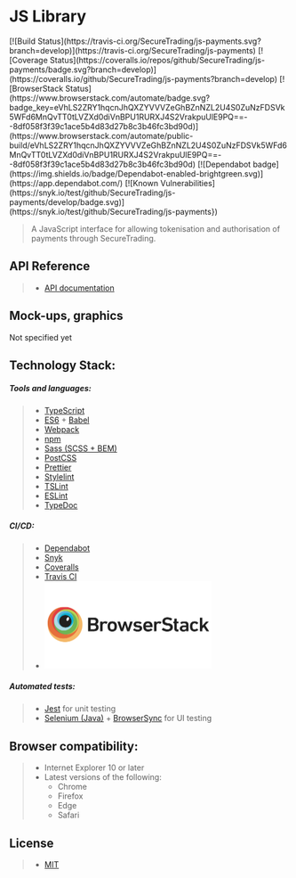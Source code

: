 # JS Library

<!-- Travis --> [![Build Status](https://travis-ci.org/SecureTrading/js-payments.svg?branch=develop)](https://travis-ci.org/SecureTrading/js-payments) <!-- Coveralls --> [![Coverage Status](https://coveralls.io/repos/github/SecureTrading/js-payments/badge.svg?branch=develop)](https://coveralls.io/github/SecureTrading/js-payments?branch=develop) <!-- Browserstack --> [![BrowserStack Status](https://www.browserstack.com/automate/badge.svg?badge_key=eVhLS2ZRY1hqcnJhQXZYVVVZeGhBZnNZL2U4S0ZuNzFDSVk5WFd6MnQvTT0tLVZXd0diVnBPU1RURXJ4S2VrakpuUlE9PQ==--8df058f3f39c1ace5b4d83d27b8c3b46fc3bd90d)](https://www.browserstack.com/automate/public-build/eVhLS2ZRY1hqcnJhQXZYVVVZeGhBZnNZL2U4S0ZuNzFDSVk5WFd6MnQvTT0tLVZXd0diVnBPU1RURXJ4S2VrakpuUlE9PQ==--8df058f3f39c1ace5b4d83d27b8c3b46fc3bd90d) <!-- Dependabot --> [![Dependabot badge](https://img.shields.io/badge/Dependabot-enabled-brightgreen.svg)](https://app.dependabot.com/) <!-- Snyk --> [![Known Vulnerabilities](https://snyk.io/test/github/SecureTrading/js-payments/develop/badge.svg)](https://snyk.io/test/github/SecureTrading/js-payments})

> A JavaScript interface for allowing tokenisation and authorisation of payments through SecureTrading.

## API Reference

> - [API documentation](https://docs.securetrading.com/document/api/getting-started/)

## Mock-ups, graphics

Not specified yet

## Technology Stack:

##### Tools and languages:

> - [TypeScript](https://www.typescriptlang.org/)
> - [ES6](https://developer.mozilla.org/en-US/docs/Web/JavaScript) + [Babel](https://babeljs.io/)
> - [Webpack](https://webpack.js.org/)
> - [npm](https://www.npmjs.com/)
> - [Sass (SCSS + BEM)](https://sass-lang.com/)
> - [PostCSS](https://postcss.org/)
> - [Prettier](https://prettier.io/)
> - [Stylelint](https://stylelint.io/)
> - [TSLint](https://palantir.github.io/tslint/)
> - [ESLint](https://eslint.org/)
> - [TypeDoc](https://typedoc.org/)

##### CI/CD:

> - [Dependabot](https://dependabot.com/)
> - [Snyk](https://snyk.io/)
> - [Coveralls](https://coveralls.io/)
> - [Travis CI](https://travis-ci.org/)
> - [<img alt="BrowserStack" src="browserstack-logo.png" width="300" />](https://www.browserstack.com/)

##### Automated tests:

> - [Jest](https://jestjs.io/) for unit testing
> - [Selenium (Java)](https://www.seleniumhq.org/) + [BrowserSync](https://www.browsersync.io/) for UI testing

## Browser compatibility:

> - Internet Explorer 10 or later
> - Latest versions of the following:
>   - Chrome
>   - Firefox
>   - Edge
>   - Safari

## License

> - [MIT](https://opensource.org/licenses/MIT)
